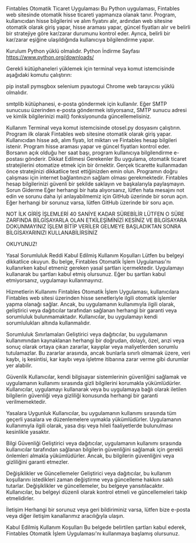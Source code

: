 Fintables Otomatik Ticaret Uygulaması
Bu Python uygulaması, Fintables web sitesinde otomatik hisse ticareti yapmanıza olanak tanır. Program, kullanıcıdan hisse bilgilerini ve alım fiyatını alır, ardından web sitesine otomatik olarak giriş yapar, hisse araması yapar, güncel fiyatları alır ve belirli bir stratejiye göre kar/zarar durumunu kontrol eder. Ayrıca, belirli bir kar/zarar eşiğine ulaşıldığında kullanıcıya bilgilendirme yapar.

Kurulum
Python yüklü olmalıdır. Python İndirme Sayfası
https://www.python.org/downloads/

Gerekli kütüphaneleri yüklemek için terminal veya komut istemcisinde aşağıdaki komutu çalıştırın:

pip install pymsgbox selenium pyautogui
Chrome web tarayıcısı yüklü olmalıdır.

smtplib kütüphanesi, e-posta göndermek için kullanılır. Eğer SMTP sunucusu üzerinden e-posta göndermek istiyorsanız, SMTP sunucu adresi ve kimlik bilgilerinizi mail() fonksiyonunda güncellemelisiniz.

Kullanım
Terminal veya komut istemcisinde otosel.py dosyasını çalıştırın.
Program ilk olarak Fintables web sitesine otomatik olarak giriş yapar.
Kullanıcıdan hisse adı, alım fiyatı, lot miktarı ve Fintables hesap bilgileri istenir.
Program hisse araması yapar ve güncel fiyatları kontrol eder.
Borsanın açık olduğu her saat başı, program kullanıcıya bilgilendirme e-postası gönderir.
Dikkat Edilmesi Gerekenler
Bu uygulama, otomatik ticaret stratejilerini otomatize etmek için bir örnektir. Gerçek ticarette kullanmadan önce stratejinizi dikkatlice test ettiğinizden emin olun.
Programın doğru çalışması için internet bağlantınızın sağlam olması gerekmektedir.
Fintables hesap bilgilerinizi güvenli bir şekilde saklayın ve başkalarıyla paylaşmayın.
Sorun Giderme
Eğer herhangi bir hata alıyorsanız, lütfen hata mesajını not edin ve sorunu daha iyi anlayabilmemiz için GitHub üzerinde bir sorun açın.
Eğer herhangi bir sorunuz varsa, lütfen GitHub üzerinde bir soru açın.

NOT
İLK GİRİŞ İŞLEMLERİ 40 SANİYE KADAR SÜREBİLİR LÜTFEN O SÜRE ZARFINDA BİLGİSAYARLA OLAN ETKİLEŞİMİNİZİ KESİNİZ VE BİLGİSAYARA DOKUNMAYINIZ İŞLEM BİTİP VERİLER GELMEYE BAŞLADIKTAN SONRA BİLGİSAYARINIZI KULLANABİLİRSİNİZ


OKUYUNUZ!




Yasal Sorumluluk Reddi
Kabul Edilmiş Kullanım Koşulları
Lütfen bu belgeyi dikkatlice okuyun. Bu belge, Fintables Otomatik İşlem Uygulaması'nı kullanırken kabul etmeniz gereken yasal şartları içermektedir. Uygulamayı kullanarak bu şartları kabul etmiş olursunuz. Eğer bu şartları kabul etmiyorsanız, uygulamayı kullanmayınız.

Hizmetlerin Kullanımı
Fintables Otomatik İşlem Uygulaması, kullanıcılara Fintables web sitesi üzerinden hisse senetleriyle ilgili otomatik işlemler yapma olanağı sağlar. Ancak, bu uygulamanın kullanımıyla ilgili olarak, geliştirici veya dağıtıcılar tarafından sağlanan herhangi bir garanti veya sorumluluk bulunmamaktadır. Kullanıcılar, bu uygulamayı kendi sorumlulukları altında kullanmalıdır.

Sorumluluk Sınırlamaları
Geliştirici veya dağıtıcılar, bu uygulamanın kullanımından kaynaklanan herhangi bir doğrudan, dolaylı, özel, arızi veya sonuç olarak ortaya çıkan zararlar, kayıplar veya maliyetlerden sorumlu tutulamazlar. Bu zararlar arasında, ancak bunlarla sınırlı olmamak üzere, veri kaybı, iş kesintisi, kar kaybı veya işletme itibarına zarar verme gibi durumlar yer alabilir.

Güvenlik
Kullanıcılar, kendi bilgisayar sistemlerinin güvenliğini sağlamak ve uygulamanın kullanımı sırasında gizli bilgilerini korumakla yükümlüdürler. Kullanıcılar, uygulamayı kullanarak veya bu uygulamaya bağlı olarak iletilen bilgilerin güvenliği veya gizliliği konusunda herhangi bir garanti verilmemektedir.

Yasalara Uygunluk
Kullanıcılar, bu uygulamanın kullanımı sırasında tüm geçerli yasalara ve düzenlemelere uymakla yükümlüdürler. Uygulamanın kullanımıyla ilgili olarak, yasa dışı veya hileli faaliyetlerde bulunulması kesinlikle yasaktır.

Bilgi Güvenliği
Geliştirici veya dağıtıcılar, uygulamanın kullanımı sırasında kullanıcılar tarafından sağlanan bilgilerin güvenliğini sağlamak için gerekli önlemleri almakla yükümlüdürler. Ancak, bu bilgilerin güvenliğini veya gizliliğini garanti etmezler.

Değişiklikler ve Güncellemeler
Geliştirici veya dağıtıcılar, bu kullanım koşullarını istedikleri zaman değiştirme veya güncelleme hakkını saklı tutarlar. Değişiklikler ve güncellemeler, bu belgeye yansıtılacaktır. Kullanıcılar, bu belgeyi düzenli olarak kontrol etmeli ve güncellemeleri takip etmelidirler.

İletişim
Herhangi bir sorunuz veya geri bildiriminiz varsa, lütfen bize e-posta veya diğer iletişim kanallarımız aracılığıyla ulaşın.

Kabul Edilmiş Kullanım Koşulları
Bu belgede belirtilen şartları kabul ederek, Fintables Otomatik İşlem Uygulaması'nı kullanmaya başlamış olursunuz.


